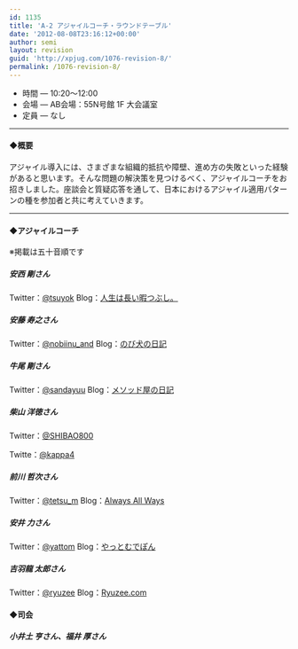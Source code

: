 ```yaml
---
id: 1135
title: 'A-2 アジャイルコーチ・ラウンドテーブル'
date: '2012-08-08T23:16:12+00:00'
author: semi
layout: revision
guid: 'http://xpjug.com/1076-revision-8/'
permalink: /1076-revision-8/
---
```


- 時間 — 10:20〜12:00
- 会場 — AB会場：55N号館 1F 大会議室
- 定員 — なし

---

#### ◆概要

アジャイル導入には、さまざまな組織的抵抗や障壁、進め方の失敗といった経験があると思います。そんな問題の解決策を見つけるべく、アジャイルコーチをお招きしました。座談会と質疑応答を通して、日本におけるアジャイル適用パターンの種を参加者と共に考えていきます。

---

#### ◆アジャイルコーチ

※掲載は五十音順です

##### 安西 剛さん

Twitter：[@tsuyok](https://twitter.com/tsuyok) Blog：[人生は長い暇つぶし。](http://d.hatena.ne.jp/tsuyok/)

##### 安藤 寿之さん

Twitter：[@nobiinu\_and](https://twitter.com/nobiinu_and) Blog：[のび犬の日記](http://d.hatena.ne.jp/couger/)

##### 牛尾 剛さん

Twitter：[@sandayuu](https://twitter.com/sandayuu) Blog：[メソッド屋の日記](http://d.hatena.ne.jp/simplearchitect/)

##### 柴山 洋徳さん

Twitter：[@SHIBAO800](https://twitter.com/SHIBAO800)


Twitte：[@kappa4](https://twitter.com/kappa4)

##### 前川 哲次さん

Twitter：[@tetsu\_m](https://twitter.com/tetsu_m) Blog：[Always All Ways](http://tmaegawa.hatenablog.com/)

##### 安井 力さん

Twitter：[@yattom](https://twitter.com/yattom/) Blog：[やっとむでぽん](http://d.hatena.ne.jp/yach/)

##### 吉羽龍 太郎さん

Twitter：[@ryuzee](https://twitter.com/ryuzee) Blog：[Ryuzee.com](http://www.ryuzee.com/)

#### ◆司会

##### 小井土 亨さん、福井 厚さん